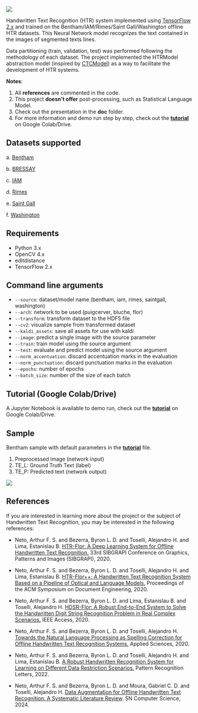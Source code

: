 <img src="https://github.com/arthurflor23/handwritten-text-recognition/blob/master/doc/image/header.png?raw=true">

Handwritten Text Recognition (HTR) system implemented using [TensorFlow 2.x](https://www.tensorflow.org/) and trained on the Bentham/IAM/Rimes/Saint Gall/Washington offline HTR datasets. This Neural Network model recognizes the text contained in the images of segmented texts lines.

Data partitioning (train, validation, test) was performed following the methodology of each dataset. The project implemented the HTRModel abstraction model (inspired by [CTCModel](https://github.com/ysoullard/CTCModel)) as a way to facilitate the development of HTR systems.

**Notes**:

1. All **references** are commented in the code.
2. This project **doesn't offer** post-processing, such as Statistical Language Model.
3. Check out the presentation in the **doc** folder.
4. For more information and demo run step by step, check out the **[tutorial](https://github.com/arthurflor23/handwritten-text-recognition/blob/master/src/tutorial.ipynb)** on Google Colab/Drive.

## Datasets supported

a. [Bentham](http://www.transcriptorium.eu/~tsdata/)

b. [BRESSAY](https://drive.google.com/file/d/1ZKdyVU_k1tnLd3Db1w-vaJnrKuR7WVKe/view)

c. [IAM](http://www.fki.inf.unibe.ch/databases/iam-handwriting-database)

d. [Rimes](http://www.a2ialab.com/doku.php?id=rimes_database:start)

e. [Saint Gall](https://fki.tic.heia-fr.ch/databases/saint-gall-database)

f. [Washington](https://fki.tic.heia-fr.ch/databases/washington-database)

## Requirements

- Python 3.x
- OpenCV 4.x
- editdistance
- TensorFlow 2.x

## Command line arguments

- `--source`: dataset/model name (bentham, iam, rimes, saintgall, washington)
- `--arch`: network to be used (puigcerver, bluche, flor)
- `--transform`: transform dataset to the HDF5 file
- `--cv2`: visualize sample from transformed dataset
- `--kaldi_assets`: save all assets for use with kaldi
- `--image`: predict a single image with the source parameter
- `--train`: train model using the source argument
- `--test`: evaluate and predict model using the source argument
- `--norm_accentuation`: discard accentuation marks in the evaluation
- `--norm_punctuation`: discard punctuation marks in the evaluation
- `--epochs`: number of epochs
- `--batch_size`: number of the size of each batch

## Tutorial (Google Colab/Drive)

A Jupyter Notebook is available to demo run, check out the **[tutorial](https://github.com/arthurflor23/handwritten-text-recognition/blob/master/src/tutorial.ipynb)** on Google Colab/Drive.

## Sample

Bentham sample with default parameters in the **[tutorial](https://github.com/arthurflor23/handwritten-text-recognition/blob/master/src/tutorial.ipynb)** file.

1. Preprocessed image (network input)
2. TE_L: Ground Truth Text (label)
3. TE_P: Predicted text (network output)

<img src="https://github.com/arthurflor23/handwritten-text-recognition/blob/master/doc/image/bentham_sample.png?raw=true">

## References

If you are interested in learning more about the project or the subject of Handwritten Text Recognition, you may be interested in the following references:

-   Neto, Arthur F. S. and Bezerra, Byron L. D. and Toselli, Alejandro H. and Lima, Estanislau B. [HTR-Flor: A Deep Learning System for Offline Handwritten Text Recognition.](https://doi.org/10.1109/SIBGRAPI51738.2020.00016) 33rd SIBGRAPI Conference on Graphics, Patterns and Images (SIBGRAPI), 2020.

-   Neto, Arthur F. S. and Bezerra, Byron L. D. and Toselli, Alejandro H. and Lima, Estanislau B. [HTR-Flor++: A Handwritten Text Recognition System Based on a Pipeline of Optical and Language Models.](https://doi.org/10.1145/3395027.3419603) Proceedings of the ACM Symposium on Document Engineering, 2020.

-   Neto, Arthur F. S. and Bezerra, Byron L. D. and Lima, Estanislau B. and Toselli, Alejandro H. [HDSR-Flor: A Robust End-to-End System to Solve the Handwritten Digit String Recognition Problem in Real Complex Scenarios.](https://doi.org/10.1109/ACCESS.2020.3039003) IEEE Access, 2020.

-   Neto, Arthur F. S. and Bezerra, Byron L. D. and Toselli, Alejandro H. [Towards the Natural Language Processing as Spelling Correction for Offline Handwritten Text Recognition Systems.](https://doi.org/10.3390/app10217711) Applied Sciences, 2020.

-   Neto, Arthur F. S. and Bezerra, Byron L. D. and Toselli, Alejandro H. and Lima, Estanislau B. [A Robust Handwritten Recognition System for Learning on Different Data Restriction Scenarios.](https://doi.org/10.1016/j.patrec.2022.04.009) Pattern Recognition Letters, 2022.

-   Neto, Arthur F. S. and Bezerra, Byron L. D. and Moura, Gabriel C. D. and Toselli, Alejandro H. [Data Augmentation for Offline Handwritten Text Recognition: A Systematic Literature Review](https://doi.org/10.1007/s42979-023-02583-6). SN Computer Science, 2024.
